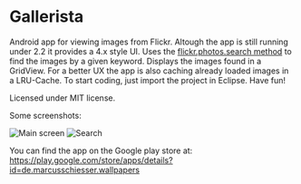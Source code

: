 Gallerista
==========

Android app for viewing images from Flickr. Altough the app is still running under 2.2 it provides
a 4.x style UI.
Uses the [flickr.photos.search method](http://www.flickr.com/services/api/explore/flickr.photos.search) to find
the images by a given keyword. Displays the images found in a GridView.
For a better UX the app is also caching already loaded images in a LRU-Cache.
To start coding, just import the project in Eclipse. Have fun!

Licensed under MIT license.

Some screenshots:

![Main screen](https://raw.github.com/marcusschiesser/gallerista/master/screenshots/1.png)
![Search](https://raw.github.com/marcusschiesser/gallerista/master/screenshots/2.png)

You can find the app on the Google play store at:
https://play.google.com/store/apps/details?id=de.marcusschiesser.wallpapers
